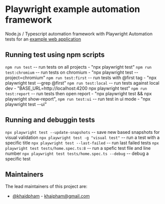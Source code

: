 # Playwright example automation framework
Node.js / Typescript automation framework with Playwright
Automation tests for an [example web application](https://practicesoftwaretesting.com )

## Running test using npm scripts
`npm run test` -- run tests on all projects - "npx playwright test"
`npm run test:chromium` -- run tests on chromium - "npx playwright test --project=chromium"
`npm run test:first` -- run tests with @first tag - "npx playwright test --grep @first"
`npm run test:local` -- run tests against local dev - "BASE_URL=http://localhost:4200 npx playwright test"
`npm run test:report` -- run tests then open report - "npx playwright test && npx playwright show-report",
`npm run test:ui` -- run test in ui mode - "npx playwright test --ui"

## Running and debuggin tests
`npx playwright test --update-snapshots` -- save new based snapshots for visual validation
`npx playwright test -g "visual test"` -- run a test with a specific title
`npx playwright test --last-failed` -- run last failed tests
`npx playwright test tests/home.spec.ts:8` -- run a spefic test file and line number
`npx playwright test tests/home.spec.ts --debug` -- debug a specific test 

## Maintainers
The lead maintainers of this project are:
- [@khaidpham](https://github.com/khaidpham) - khaipham@gmail.com